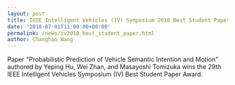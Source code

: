 ```yaml
---
layout: post
title: IEEE Intelligent Vehicles (IV) Symposium 2018 Best Student Paper Award
date: '2018-07-01T11:00:00+00:00'
permalink: /news/iv2018_best_student_paper.html
author: Changhao Wang
---
```


Paper "Probabilistic Prediction of Vehicle Semantic Intention and Motion" authored by Yeping Hu, Wei Zhan, and Masayoshi Tomizuka wins the 29th IEEE Intelligent Vehicles Symposium (IV) Best Student Paper Award.